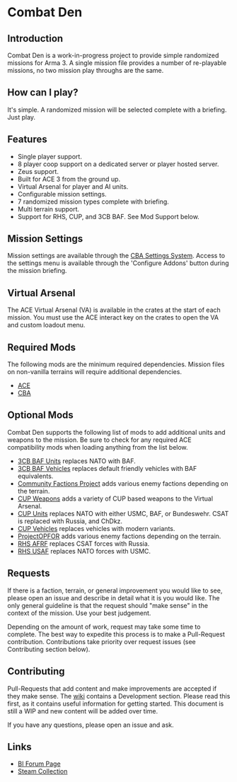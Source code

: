 # Combat Den

## Introduction
Combat Den is a work-in-progress project to provide simple randomized missions for Arma 3.  A single mission file provides a number of re-playable missions, no two mission play throughs are the same.

## How can I play?
It's simple.  A randomized mission will be selected complete with a briefing.  Just play.

## Features
* Single player support.
* 8 player coop support on a dedicated server or player hosted server.
* Zeus support.
* Built for ACE 3 from the ground up.
* Virtual Arsenal for player and AI units.
* Configurable mission settings.
* 7 randomized mission types complete with briefing.
* Multi terrain support.
* Support for RHS, CUP, and 3CB BAF.  See Mod Support below.

## Mission Settings
Mission settings are available through the [CBA Settings System](url=https://github.com/CBATeam/CBA_A3/wiki/CBA-Settings-System).
Access to the settings menu is available through the 'Configure Addons' button during the mission briefing.

## Virtual Arsenal
The ACE Virtual Arsenal (VA) is available in the crates at the start of each mission.  You must use the ACE interact key on the crates to open the VA and custom loadout menu.

## Required Mods
The following mods are the minimum required dependencies.  Mission files on non-vanilla terrains will require additional dependencies.
* [ACE](https://steamcommunity.com/sharedfiles/filedetails/?id=463939057)
* [CBA](https://steamcommunity.com/workshop/filedetails/?id=450814997)

## Optional Mods
Combat Den supports the following list of mods to add additional units and weapons to the mission.  Be sure to check for any required ACE compatibility mods when loading anything from the list below.
* [3CB BAF Units](https://steamcommunity.com/sharedfiles/filedetails/?id=893346105) replaces NATO with BAF.
* [3CB BAF Vehicles](https://steamcommunity.com/sharedfiles/filedetails/?id=893349825) replaces default friendly vehicles with BAF equivalents.
* [Community Factions Project](https://steamcommunity.com/sharedfiles/filedetails/?id=1369691841) adds various enemy factions depending on the terrain.
* [CUP Weapons](https://steamcommunity.com/sharedfiles/filedetails/?id=497660133) adds a variety of CUP based weapons to the Virtual Arsenal.
* [CUP Units](https://steamcommunity.com/sharedfiles/filedetails/?id=497661914) replaces NATO with either USMC, BAF, or Bundeswehr.  CSAT is replaced with Russia, and ChDkz.
* [CUP Vehicles](https://steamcommunity.com/sharedfiles/filedetails/?id=541888371) replaces vehicles with modern variants.
* [ProjectOPFOR](https://steamcommunity.com/sharedfiles/filedetails/?id=735566597) adds various enemy factions depending on the terrain.
* [RHS AFRF](https://steamcommunity.com/sharedfiles/filedetails/?id=843425103) replaces CSAT forces with Russia.
* [RHS USAF](https://steamcommunity.com/sharedfiles/filedetails/?id=843577117) replaces NATO forces with USMC.

## Requests

If there is a faction, terrain, or general improvement you would like
to see, please open an issue and describe in detail what it is you
would like.  The only general guideline is that the request should
"make sense" in the context of the mission.  Use your best judgement.

Depending on the amount of work, request may take some time to
complete.  The best way to expedite this process is to make a
Pull-Request contribution.  Contributions take priority over request
issues (see Contributing section below).

## Contributing

Pull-Requests that add content and make improvements are accepted if
they make sense.  The
[wiki](https://github.com/dpottavio/CombatDen/wiki) contains a
Development section.  Please read this first, as it contains useful
information for getting started.  This document is still a WIP and new
content will be added over time.

If you have any questions, please open an issue and ask.

## Links
* [BI Forum Page](https://forums.bohemia.net/forums/topic/219387-combat-den/)
* [Steam Collection](https://steamcommunity.com/workshop/filedetails/?id=1491480111)
